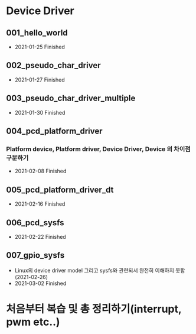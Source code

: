 # Device Driver

## 001_hello_world
 - 2021-01-25 Finished
 
## 002_pseudo_char_driver
 - 2021-01-27 Finished
 
## 003_pseudo_char_driver_multiple
 - 2021-01-30 Finished
 
## 004_pcd_platform_driver
   ### Platform device, Platform driver, Device Driver, Device 의 차이점 구분하기
 - 2021-02-08 Finished

## 005_pcd_platform_driver_dt
 - 2021-02-16 Finished
 
## 006_pcd_sysfs
 - 2021-02-22 Finished
 
## 007_gpio_sysfs
 - Linux의 device driver model 그리고 sysfs와 관련되서 완전히 이해하지 못함(2021-02-26)
 - 2021-03-02 Finished

# 처음부터 복습 및 총 정리하기(interrupt, pwm etc..)
